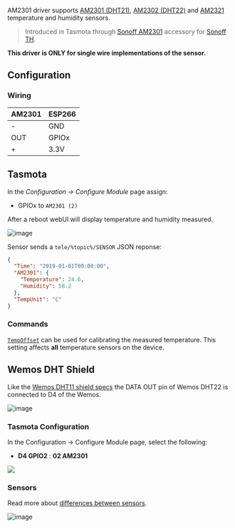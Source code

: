 AM2301 driver supports [AM2301 (DHT21)](https://kropochev.com/downloads/humidity/AM2301.pdf), [AM2302 (DHT22)](https://www.sparkfun.com/datasheets/Sensors/Temperature/DHT22.pdf) and [AM2321](http://akizukidenshi.com/download/ds/aosong/AM2321_e.pdf) temperature and humidity sensors.

> Introduced in Tasmota through [Sonoff AM2301](https://sonoff.tech/product/accessories/am2301) accessory for [Sonoff TH](sonoff-th).

**This driver is ONLY for **single wire** implementations of the sensor.**

## Configuration
### Wiring
| AM2301   | ESP266 |
|---|---|
|-   |GND   |
|OUT   |GPIOx   |
|+  |3.3V    |

## Tasmota
In the _Configuration -> Configure Module_ page assign:
- GPIOx to `AM2301 (2)`   

After a reboot webUI will display temperature and humidity measured.

![image](https://user-images.githubusercontent.com/5904370/68092438-67639700-fe8b-11e9-86df-b2acdc05f9d7.png)

Sensor sends a `tele/%topic%/SENSOR` JSON reponse:

```json
{
  "Time": "2019-01-01T00:00:00",
  "AM2301": {
    "Temperature": 24.6,
    "Humidity": 58.2
  },
  "TempUnit": "C"
}
```
### Commands
[`TempOffset`](commands#tempoffset) can be used for calibrating the measured temperature. This setting affects **all** temperature sensors on the device.

## Wemos DHT Shield
Like the [Wemos DHT11 shield specs](https://wiki.wemos.cc/products:retired:dht_shield_v1.0.0) the DATA OUT pin of  Wemos DHT22 is connected to D4 of the Wemos.

![image](https://user-images.githubusercontent.com/5904370/68092516-5bc4a000-fe8c-11e9-916c-ec10e7e781b0.png)
### Tasmota Configuration
In the Configuration -> Configure Module page, select the following:
* **D4 GPIO2** : **02 AM2301**

<img src="https://github.com/arendst/arendst.github.io/blob/master/media/wemos/wemos_dht22_config_marked.jpg"/>

### Sensors
Read more about [differences between sensors](http://www.kandrsmith.org/RJS/Misc/Hygrometers/calib_many.html).

![image](https://user-images.githubusercontent.com/5904370/68092629-85ca9200-fe8d-11e9-842f-803f36e8064c.png)